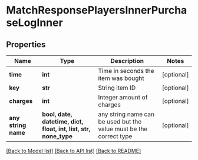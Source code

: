 # MatchResponsePlayersInnerPurchaseLogInner


## Properties
Name | Type | Description | Notes
------------ | ------------- | ------------- | -------------
**time** | **int** | Time in seconds the item was bought | [optional] 
**key** | **str** | String item ID | [optional] 
**charges** | **int** | Integer amount of charges | [optional] 
**any string name** | **bool, date, datetime, dict, float, int, list, str, none_type** | any string name can be used but the value must be the correct type | [optional]

[[Back to Model list]](../README.md#documentation-for-models) [[Back to API list]](../README.md#documentation-for-api-endpoints) [[Back to README]](../README.md)


